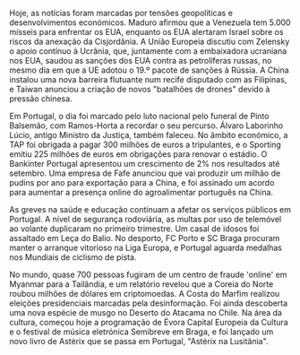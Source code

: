 Hoje, as notícias foram marcadas por tensões geopolíticas e desenvolvimentos económicos. Maduro afirmou que a Venezuela tem 5.000 mísseis para enfrentar os EUA, enquanto os EUA alertaram Israel sobre os riscos da anexação da Cisjordânia. A União Europeia discutiu com Zelensky o apoio contínuo à Ucrânia, que, juntamente com a embaixadora ucraniana nos EUA, saudou as sanções dos EUA contra as petrolíferas russas, no mesmo dia em que a UE adotou o 19.º pacote de sanções à Rússia. A China instalou uma nova barreira flutuante num recife disputado com as Filipinas, e Taiwan anunciou a criação de novos "batalhões de drones" devido à pressão chinesa.

Em Portugal, o dia foi marcado pelo luto nacional pelo funeral de Pinto Balsemão, com Ramos-Horta a recordar o seu percurso. Álvaro Laborinho Lúcio, antigo Ministro da Justiça, também faleceu. No âmbito económico, a TAP foi obrigada a pagar 300 milhões de euros a tripulantes, e o Sporting emitiu 225 milhões de euros em obrigações para renovar o estádio. O Bankinter Portugal apresentou um crescimento de 2% nos resultados até setembro. Uma empresa de Fafe anunciou que vai produzir um milhão de pudins por ano para exportação para a China, e foi assinado um acordo para aumentar a presença online do agroalimentar português na China.

As greves na saúde e educação continuam a afetar os serviços públicos em Portugal. A nível de segurança rodoviária, as multas por uso de telemóvel ao volante duplicaram no primeiro trimestre. Um casal de idosos foi assaltado em Leça do Balio. No desporto, FC Porto e SC Braga procuram manter o arranque vitorioso na Liga Europa, e Portugal aguarda medalhas nos Mundiais de ciclismo de pista.

No mundo, quase 700 pessoas fugiram de um centro de fraude 'online' em Myanmar para a Tailândia, e um relatório revelou que a Coreia do Norte roubou milhões de dólares em criptomoedas. A Costa do Marfim realizou eleições presidenciais marcadas pela desinformação. Foi ainda descoberta uma nova espécie de musgo no Deserto do Atacama no Chile. Na área da cultura, começou hoje a programação de Évora Capital Europeia da Cultura e o festival de música eletrónica Semibreve em Braga, e foi lançado um novo livro de Astérix que se passa em Portugal, "Astérix na Lusitânia".